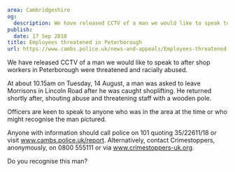 ```yaml
area: Cambridgeshire
og:
  description: We have released CCTV of a man we would like to speak to after shop workers in Peterborough were threatened and racially abused.
publish:
  date: 17 Sep 2018
title: Employees threatened in Peterborough
url: https://www.cambs.police.uk/news-and-appeals/Employees-threatened-Peterborough
```

We have released CCTV of a man we would like to speak to after shop workers in Peterborough were threatened and racially abused.

At about 10.15am on Tuesday, 14 August, a man was asked to leave Morrisons in Lincoln Road after he was caught shoplifting. He returned shortly after, shouting abuse and threatening staff with a wooden pole.

Officers are keen to speak to anyone who was in the area at the time or who might recognise the man pictured.

Anyone with information should call police on 101 quoting 35/22611/18 or visit www.cambs.police.uk/report. Alternatively, contact Crimestoppers, anonymously, on 0800 555111 or via www.crimestoppers-uk.org.

Do you recognise this man?
